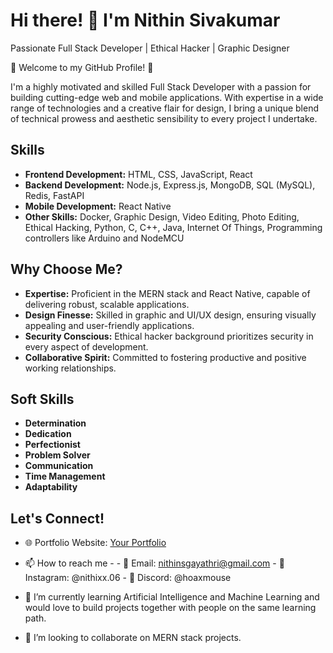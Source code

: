 # Hi there! 👋 I'm Nithin Sivakumar

Passionate Full Stack Developer | Ethical Hacker | Graphic Designer

🌟 Welcome to my GitHub Profile! 🌟

I'm a highly motivated and skilled Full Stack Developer with a passion for building cutting-edge web and mobile applications. With expertise in a wide range of technologies and a creative flair for design, I bring a unique blend of technical prowess and aesthetic sensibility to every project I undertake.

## Skills

- **Frontend Development:** HTML, CSS, JavaScript, React
- **Backend Development:** Node.js, Express.js, MongoDB, SQL (MySQL), Redis, FastAPI
- **Mobile Development:** React Native
- **Other Skills:** Docker, Graphic Design, Video Editing, Photo Editing, Ethical Hacking, Python, C, C++, Java, Internet Of Things, Programming controllers like Arduino and NodeMCU

## Why Choose Me?

- **Expertise:** Proficient in the MERN stack and React Native, capable of delivering robust, scalable applications.
- **Design Finesse:** Skilled in graphic and UI/UX design, ensuring visually appealing and user-friendly applications.
- **Security Conscious:** Ethical hacker background prioritizes security in every aspect of development.
- **Collaborative Spirit:** Committed to fostering productive and positive working relationships.

## Soft Skills

- **Determination**
- **Dedication**
- **Perfectionist**
- **Problem Solver**
- **Communication**
- **Time Management**
- **Adaptability**

## Let's Connect!

- 🌐 Portfolio Website: [Your Portfolio](https://yourportfolio.com)
- 📫 How to reach me - 
      - 📧 Email: nithinsgayathri@gmail.com
      - 📱 Instagram: @nithixx.06
      - 📱 Discord: @hoaxmouse

- 🌱 I’m currently learning Artificial Intelligence and Machine Learning and would love to build projects together with people on the same learning path.
- 💞️ I’m looking to collaborate on MERN stack projects.


<!---
nithin-sivakumar/nithin-sivakumar is a ✨ special ✨ repository because its `README.md` (this file) appears on your GitHub profile.
You can click the Preview link to take a look at your changes.
--->
